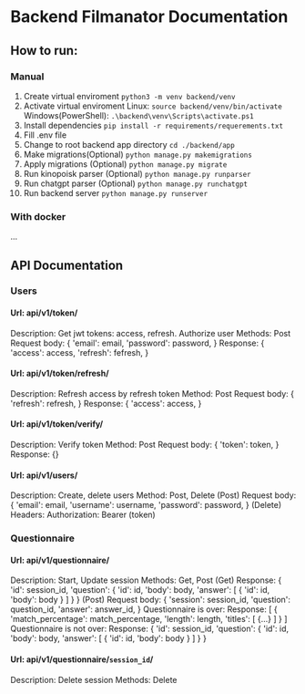 # **Backend Filmanator Documentation**

## How to run:

### Manual

1. Create virtual enviroment
   `python3 -m venv backend/venv`
2. Activate virtual enviroment
   Linux:
   `source backend/venv/bin/activate`
   Windows(PowerShell):
   `.\backend\venv\Scripts\activate.ps1`
3. Install dependencies
   `pip install -r requirements/requerements.txt`
4. Fill .env file
5. Change to root backend app directory
   `cd ./backend/app`
6. Make migrations(Optional)
   `python manage.py makemigrations`
7. Apply migrations (Optional)
   `python manage.py migrate`
8. Run kinopoisk parser (Optional)
   `python manage.py runparser`
9. Run chatgpt parser (Optional)
   `python manage.py runchatgpt`
10. Run backend server
    `python manage.py runserver`

### With docker

...

## API Documentation

### Users

#### Url: api/v1/token/

Description: Get jwt tokens: access, refresh. Authorize user
Methods: Post
Request body:
  {
    'email': email,
    'password': password,
  }
Response:
  {
    'access': access,
    'refresh': fefresh,
  }

#### Url: api/v1/token/refresh/

Description: Refresh access by refresh token
Method: Post
Request body:
  {
    'refresh': refresh,
  }
Response:
  {
    'access': access,
  }

#### Url: api/v1/token/verify/

Description: Verify token
Method: Post
Request body:
  {
    'token': token,
  }
Response:
  {}

#### Url: api/v1/users/

Description: Create, delete users
Method: Post, Delete
  (Post)
  Request body:
    {
      'email': email,
      'username': username,
      'password': password,
    }
  (Delete)
  Headers:
    Authorization: Bearer (token)

### Questionnaire

#### Url: api/v1/questionnaire/

Description: Start, Update session
Methods: Get, Post
(Get)
  Response:
  {
    'id': session_id,
    'question': {
      'id': id,
      'body': body,
      'answer':
      [
        {
          'id': id,
          'body': body
        }
      ]
    }
  }
(Post)
  Request body:
    {
      'session': session_id,
      'question': question_id,
      'answer': answer_id,
    }
  Questionnaire is over:
    Response:
      [
        {
          'match_percentage': match_percentage,
          'length': length,
          'titles':
            [
              {...}
            ]
        }
      ]
  Questionnaire is not over:
    Response:
      {
      'id': session_id,
      'question': {
        'id': id,
        'body': body,
        'answer':
        [
          {
            'id': id,
            'body': body
          }
        ]
      }
    }

#### Url: api/v1/questionnaire/`session_id`/

Description: Delete session
Methods: Delete
